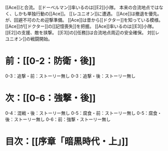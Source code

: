 [[Ace]]と合流。
[[ドーベルマン]]率いるのは[[E2]]小隊。
本来の合流地点ではなく、しかも単独行動の[[Ace]]。
[[レユニオン]]に遭遇。
[[Ace]]は撤退を優先。が、回避不可のため迎撃準備。
[[Ace]]は昔から[[ドクター]]を知っている模様。
[[Ace]]が[[ドクター]]の[[記憶喪失]]を把握。
[[Ace]]率いるのは[[E3]]小隊。
[[E2]]の支援、敵を挟撃。
[[E3]]の[[任務]]は合流地点周辺の安全確保。
対[[レユニオン]]の戦闘開始。
# 前：[[0-2：防衛・後]]
0-3：追撃・前：ストーリー無し
0-3：追撃・後：ストーリー無し
# 次：[[0-6：強撃・後]]
0-4：混戦・後：ストーリー無し
0-5：腐食・前：ストーリー無し
0-5：腐食・後：ストーリー無し
0-6：前：強撃・ストーリー無し
# 目次：[[序章「暗黒時代・上」]]